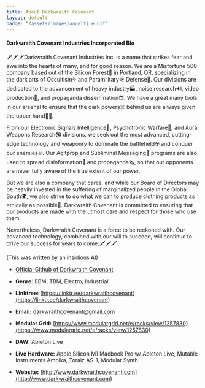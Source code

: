 ```yaml
---
title: About Darkwraith Covenant
layout: default
badge: "/assets/images/angelfire.gif"
---
```

#### Darkwraith Covenant Industries Incorporated Bio

 🗡️🗡️🗡️Darkwraith Covenant Industries Inc. is a name that strikes fear and awe into the hearts of many, and for good reason. We are a Misfortune 500 company based out of the Silicon Forest🌲 in Portland, OR, specializing in the dark arts of Occultism⛧ and Paramilitary🪖 Defense🚀. Our divisions are dedicated to the advancement of heavy industry🏭, noise research🔊, video production🎥, and propaganda dissemination📺. We have a great many tools in our arsenal to ensure that the dark powers☠️ behind us are always given the upper hand🫴🏽.

From our Electronic Signals Intelligence📡, Psychotronic Warfare🧠, and Aural Weapons Research🔇 divisions, we seek out the most advanced, cutting-edge technology and weaponry to dominate the battlefield☢️ and conquer our enemies☣️. Our Agitprop and Subliminal Messaging📰 programs are also used to spread disinformation🥸 and propaganda🗞️, so that our opponents are never fully aware of the true extent of our power.

But we are also a company that cares, and while our Board of Directors may be heavily invested in the suffering of marginalized people in the Global South🌍, we also strive to do what we can to produce clothing products as ethically as possible👕. Darkwraith Covenant is committed to ensuring that our products are made with the utmost care and respect for those who use them.

Nevertheless, Darkwraith Covenant is a force to be reckoned with. Our advanced technology, combined with our will to succeed, will continue to drive our success for years to come.🗡️🗡️🗡️ 

(This was written by an insidious AI)

- [Official Github of Darkwraith Covenant](https://github.com/darkwraithcovenant)

- **Genre:** EBM, TBM, Electro, Industrial

- **Linktree:** [https://linktr.ee/darkwraithcovenant](https://linktr.ee/darkwraithcovenant)

- **Email:** [darkwraithcovenant@gmail.com](mailto:darkwraithcovenant@gmail.com)

- **Modular Grid:** [https://www.modulargrid.net/e/racks/view/1257830](https://www.modulargrid.net/e/racks/view/1257830)

- **DAW:** Ableton Live

- **Live Hardware:** Apple Silicon M1 Macbook Pro w/ Ableton Live, Mutable Instruments Ambika, Toraiz AS-1, Modular Synth

- **Website:** [http://www.darkwraithcovenant.com](http://www.darkwraithcovenant.com)